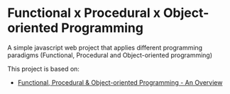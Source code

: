 # Functional x Procedural x Object-oriented Programming

A simple javascript web project that applies different programming paradigms (Functional, Procedural and Object-oriented programming)

This project is based on:

- [Functional, Procedural & Object-oriented Programming - An Overview ](https://www.youtube.com/watch?v=aoE-92Ac4zE)
